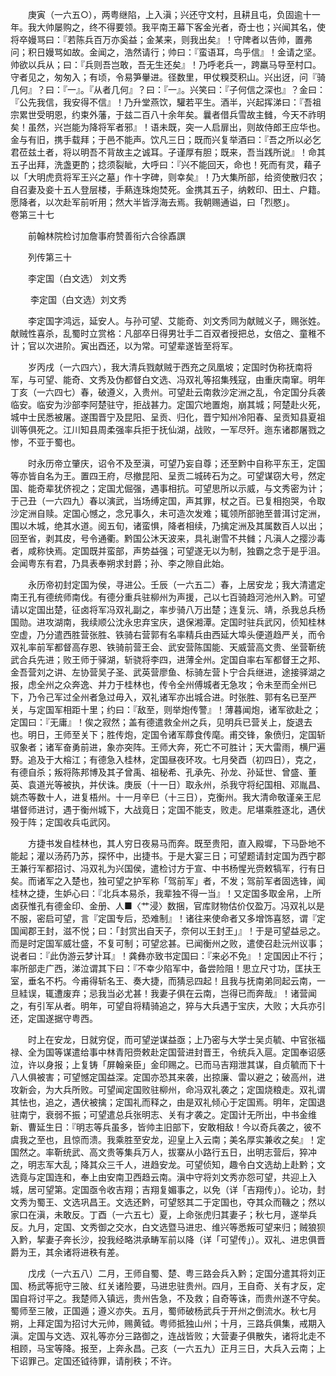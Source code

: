 <!-- { "loadSidebar": true } -->
　　庚寅（一六五○），两粤继陷，上入滇；兴还守文村，且耕且屯，负固逾十一年。我大帅屡购之，终不得要领。我平南王幕下客金光者，奇士也；兴闻其名，使将卒嫚骂曰：『若陈兵百万亦奚益；金某来，则我出矣』！守陴者以告帅，置弗问；积日嫚骂如故。金闻之，浩然请行；帅曰：『蛮语耳，鸟乎信』！金请之坚。帅欲以兵从；曰：『兵则吾岂敢，吾无生还矣』！乃呼老兵一，跨羸马导至村口。守者见之，匆匆入；有顷，令易笋轝进。径数里，甲仗糗茭积山。兴出迓，问『骑几何』？曰：『一』。『从者几何』？曰：『一』。兴笑曰：『子何信之深也』？金曰：『公先我信，我安得不信』！乃升堂燕饮，驩若平生。酒半，兴起挥涕曰：『吾祖宗累世受明恩，约束外藩，于兹二百八十余年矣。曩者借兵雪故主雠，今天不祚明矣！虽然，兴岂能为降将军者邪』！语未既，突一人启扉出，则故侍郎王应华也。金与有旧，携手载拜；于邑不能声。饮凡三日；既而兴复举酒曰：『吾之所以必乞君莅兹土者，将以明吾不背故主之诚耳。子谨厚有胆；既来，吾当践所说』！命其五子出拜，洗盏更酌；捻须裂眦，大呼曰：『兴不能回天，命也！死而有灵，藉子以「大明虎贲将军王兴之墓」作十字碑，则幸矣』！乃大集所部，给资使散归农；自召妻及妾十五人登层楼，手爇连珠炮焚死。金携其五子，纳敕印、田土、户籍。愿降者，以次赴军前听用；然大半皆浮海去焉。我朝赐通谥，曰「烈愍」。  
卷第三十七

　　前翰林院检讨加詹事府赞善衔六合徐鼒譔

　　列传第三十

　　李定国（白文选） 刘文秀

　　 李定国（白文选）刘文秀

　　李定国字鸿远，延安人。与孙可望、艾能奇、刘文秀同为献贼义子，赐张姓。献贼性喜杀，乱蜀时立赏格：凡部卒日得男壮手二百双者授把总，女倍之、童稚不计；官以次进阶。寅出酉还，以为常。可望辈遂皆至将军。

　　岁丙戌（一六四六），我大清兵戮献贼于西充之凤凰坡；定国时伪称抚南将军，与可望、能奇、文秀及伪都督白文选、冯双礼等招集残寇，由重庆南窜。明年丁亥（一六四七）春，破遵义，入贵州。可望赴云南救沙定洲之乱，令定国分兵袭临安。临安为沙部李阿楚驻守，拒战甚力。定国穴地置炮，崩其城；阿楚赴火死，城中士民悉被屠。遂围晋宁及昆阳、呈贡、归化，晋宁知州冷阳春、呈贡知县夏祖训等俱死之。江川知县周柔强率兵拒于抚仙湖，战败，一军尽歼。迤东诸郡屠戮之惨，不亚于蜀也。

　　时永历帝立肇庆，诏令不及至滇，可望乃妄自尊；还至黔中自称平东王，定国等亦皆自名为王。置四王府，尽撤昆阳、呈贡二城砖石为之。可望谋窃大号，然定国、能奇辈犹侪视之；定国尤倔强，遇事相抗。可望思所以示威，与文秀密为计；于己丑（一六四九）春以演武，当场缚定国，声其罪，杖之百。已复相抱哭，令取沙定洲自赎。定国心憾之，念兄事久，未可造次发难；辄领所部驰至普洱讨定洲，围以木城，绝其水道。阅五旬，诸蛮惧，降者相续，乃擒定洲及其属数百人以出；回至省，剥其皮，号令通衢。黔国公沐天波来，具礼谢雪不共雠；凡滇人之撄沙毒者，咸称快焉。定国既并蛮部，声势益强；可望遂无以为制，独霸之念于是乎沮。会闻粤东有君，乃具表奉朔求封爵；孙、李之隙自此始。

　　永历帝初封定国为侯，寻进公。壬辰（一六五二）春，上居安龙；我大清遣定南王孔有德统师南伐。有德分重兵驻柳州为声援，己以七百骑趋河池州入黔。可望请以定国出楚，征卤将军冯双礼副之，率步骑八万出楚；连复沅、靖，杀我总兵杨国勋。进攻湖南，我续顺公沈永忠弃宝庆，退保湘潭。定国时驻兵武冈，侦知桂林空虚，乃分遣西胜营张胜、铁骑右营郭有名率精兵由西延大埠头便道趋严关，而令双礼率前军都督高存恩、铁骑前营王会、武安营陈国能、天威营高文贵、坐营靳统武合兵先进；败王师于驿湖，斩骁将李四，进薄全州。定国自率右军都督王之邦、金吾营刘之讲、左协营吴子圣、武英营廖鱼、标骑左营卜宁合兵继进，途接驿湖之报，虑全州之众奔逸、并力于桂林也，传令全州傅城者无急攻；令未至而全州已下，乃令己军过全州者急过毋入，双礼诸军亦出城合进。时张胜、郭有名已至严关，与定国军相距十里；约曰：『敌至，则举炮传警』！薄暮闻炮，诸军欲赴之；定国曰：『无庸』！俟之寂然；盖有德遣救全州之兵，见明兵已营关上，旋退去也。明日，王师至关下；胜传炮，定国令诸军蓐食传麾。甫交锋，象偾归，定国斩驭象者；诸军奋勇前进，象亦突阵。王师大奔，死亡不可胜计；天大雷雨，横尸遍野。追及于大榕江；有德急入桂林，定国昼夜环攻。七月癸酉（初四日），克之，有德自杀；叛将陈邦博及其子曾禹、祖秘希、孔承先、孙龙、孙延世、曾盛、董英、袁道光等被执，并伏诛。庚辰（十一日）取永州，杀我守将纪国相、邓胤昌、姚杰等数十人，进复梧州。十一月辛巳（十三日），克衡州。我大清命敬谨亲王尼堪督师进讨，遇于衡州城下，大战竟日；定国不能支，败走。尼堪乘胜逐北，遇伏殁于阵；定国收兵屯武冈。

　　方捷书发自桂林也，其人穷日夜易马而奔。既至贵阳，直入殿墀，下马卧地不能起；灌以汤药乃苏，探怀中，出捷书。于是大宴三日；可望题请封定国为西宁郡王兼行军都招讨、冯双礼为兴国侯，遣检讨方于宣、中书杨惺光赍敕犒军，行有日矣。而诸军之入楚也，独可望之护军称「驾前军」者，不发；驾前军者固选锋，闻桂林之捷，生妒心曰：『北兵本易杀，我辈独不得一当』！又定国多取金帛，上所卤获惟孔有德金印、金册、人■〈艹浸〉数捆，官库财物估价仅盈万。冯双礼以是不服，密启可望，言『定国专后，恐难制』！诸往来使命者又多增饰喜怒，谓『定国闻郡王封，滋不悦；曰：「封赏出自天子，奈何以王封王」』！于是可望益忌之。而是时定国军威壮盛，不复可制；可望忿甚。已闻衡州之败，遣使召赴沅州议事；说者曰：『此伪游云梦计耳』！龚彝亦致书定国曰：『来必不免』！定国因止不行；率所部走广西，涕泣谓其下曰：『不幸少陷军中，备尝险阻！思立尺寸功，匡扶王室，垂名不朽。今甫得斩名王、奏大捷，而猜忌四起！且我与抚南弟同起云南，一旦絓误，辄遭废弃；忌我当必尤甚！我妻子俱在云南，岂得已而奔哉』！诸营闻之，有引军从者。明年，可望自将精骑追之，猝与大兵遇于宝庆，大败；大兵亦引还，定国遂据守粤西。

　　时上在安龙，日就穷促，而可望逆谋益亟；上乃密与大学士吴贞毓、中官张福禄、全为国等谋遣给事中林青阳赍敕赴定国营进封晋王，令统兵入扈。定国奉诏感泣，许以身报；上复铸「屏翰亲臣」金印赐之。已而马吉翔泄其谋，自贞毓而下十八人俱被害；可望憾定国益深。定国亦恐其来袭，出掠廉、雷以避之；破高州，进攻新会，为大兵所败。可望闻定国败驻柳州，命冯双礼袭之；定国烧粮走。双礼谓其怯也，追之，遇伏被擒；定国礼而释之，由是双礼倾心于定国焉。明年，定国退驻南宁，衰弱不振；可望遣总兵张明志、关有才袭之。定国计无所出，中书金维新、曹延生日：『明志等兵虽多，皆帅主旧部下，安敢相敌！今以奇兵袭之，彼不虞我之至也，且惊而溃。我乘胜至安龙，迎皇上入云南；美名厚实兼收之矣』！定国然之。率靳统武、高文贵等集兵万人，拔寨从小路行五日，出明志营后，猝冲之，明志军大乱；降其众三千人，进趋安龙。可望侦知，趣令白文选劫上赴黔；文选竟与定国连和，奉上由安南卫西趋云南。滇中守将刘文秀亦怨可望，共迎上入城，居可望第。定国亟令收吉翔；吉翔复媚事之，以免（详「吉翔传」）。论功，封文秀为蜀王、文选巩昌王。文选还黔，可望怒其二于定国也，夺其众而鞿之；然以家口在滇，未敢反。丁酉（一六五七）夏，上命张虎归其妻子；秋七月，遂举兵反。九月，定国、文秀御之交水，白文选暨马进忠、维兴等悉叛可望来归；贼狼狈入黔，挈妻子奔长沙，投我经略洪承畴军前以降（详「可望传」）。双礼、进忠俱晋爵为王，其余诸将进秩有差。

　　戊戌（一六五八）二月，王师自蜀、楚、粤三路会兵入黔；定国分遣其将刘正国、杨武等扼守三陂、红关诸险要，马进忠驻贵州。四月，王自奇、关有才反，定国自将讨平之。我楚师入镇远，贵州告急，不及救；自奇等诛，而贵州遂不守矣。蜀师至三陂，正国遁；遵义亦失。五月，蜀师破杨武兵于开州之倒流水。秋七月朔，上拜定国为招讨大元帅，赐黄钺。粤师抵独山州；十月，三路兵俱集，戒期入滇。定国与文选、双礼等亦分三路御之，连战皆败；大营妻子俱散失，诸将北走不相顾，马宝等降。报至，上奔永昌。己亥（一六五九）正月三日，大兵入云南；上下诏罪己。定国还钺待罪，请削秩；不许。

